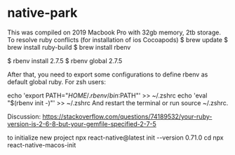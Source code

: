 # native-park

This was compiled on 2019 Macbook Pro with 32gb memory, 2tb storage.
To resolve ruby conflicts (for installation of ios Cocoapods)
$ brew update
$ brew install ruby-build
$ brew install rbenv

$ rbenv install 2.7.5
$ rbenv global 2.7.5

After that, you need to export some configurations to define rbenv as default global ruby. For zsh users:

echo 'export PATH="$HOME/.rbenv/bin:$PATH"' >> ~/.zshrc
echo 'eval "$(rbenv init -)"' >> ~/.zshrc
And restart the terminal or run source ~/.zshrc.

Discussion: https://stackoverflow.com/questions/74189532/your-ruby-version-is-2-6-8-but-your-gemfile-specified-2-7-5

to initialize new project
npx react-native@latest init <projectName> --version 0.71.0
cd <projectName>
npx react-native-macos-init